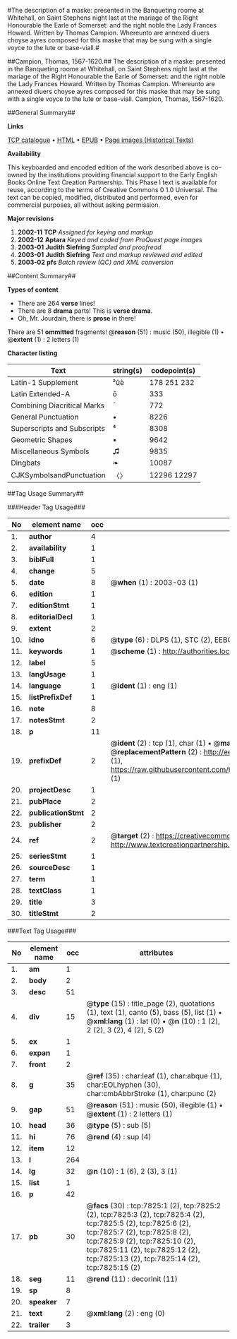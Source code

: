 #The description of a maske: presented in the Banqueting roome at Whitehall, on Saint Stephens night last at the mariage of the Right Honourable the Earle of Somerset: and the right noble the Lady Frances Howard. Written by Thomas Campion. Whereunto are annexed diuers choyse ayres composed for this maske that may be sung with a single voyce to the lute or base-viall.#

##Campion, Thomas, 1567-1620.##
The description of a maske: presented in the Banqueting roome at Whitehall, on Saint Stephens night last at the mariage of the Right Honourable the Earle of Somerset: and the right noble the Lady Frances Howard. Written by Thomas Campion. Whereunto are annexed diuers choyse ayres composed for this maske that may be sung with a single voyce to the lute or base-viall.
Campion, Thomas, 1567-1620.

##General Summary##

**Links**

[TCP catalogue](http://www.ota.ox.ac.uk/tcp/)  • 
[HTML](http://tei.it.ox.ac.uk/tcp/Texts-HTML/free/A17/A17872.html)  • 
[EPUB](http://tei.it.ox.ac.uk/tcp/Texts-EPUB/free/A17/A17872.epub) • 
[Page images (Historical Texts)](https://data.historicaltexts.jisc.ac.uk/view?pubId=eebo-99843115e&pageId=eebo-99843115e-7825-1)

**Availability**

This keyboarded and encoded edition of the
	       work described above is co-owned by the institutions
	       providing financial support to the Early English Books
	       Online Text Creation Partnership. This Phase I text is
	       available for reuse, according to the terms of Creative
	       Commons 0 1.0 Universal. The text can be copied,
	       modified, distributed and performed, even for
	       commercial purposes, all without asking permission.

**Major revisions**

1. __2002-11__ __TCP__ *Assigned for keying and markup*
1. __2002-12__ __Aptara__ *Keyed and coded from ProQuest page images*
1. __2003-01__ __Judith Siefring__ *Sampled and proofread*
1. __2003-01__ __Judith Siefring__ *Text and markup reviewed and edited*
1. __2003-02__ __pfs__ *Batch review (QC) and XML conversion*

##Content Summary##

**Types of content**

  * There are 264 **verse** lines!
  * There are 8 **drama** parts! This is **verse drama**.
  * Oh, Mr. Jourdain, there is **prose** in there!

There are 51 **ommitted** fragments! 
 @__reason__ (51) : music (50), illegible (1)  •  @__extent__ (1) : 2 letters (1)

**Character listing**


|Text|string(s)|codepoint(s)|
|---|---|---|
|Latin-1 Supplement|²ûè|178 251 232|
|Latin Extended-A|ō|333|
|Combining             Diacritical Marks|̄|772|
|General Punctuation|•|8226|
|Superscripts             and Subscripts|⁴|8308|
|Geometric Shapes|▪|9642|
|Miscellaneous Symbols|♫|9835|
|Dingbats|❧|10087|
|CJKSymbolsandPunctuation|〈〉|12296 12297|

##Tag Usage Summary##

###Header Tag Usage###

|No|element name|occ|attributes|
|---|---|---|---|
|1.|__author__|4||
|2.|__availability__|1||
|3.|__biblFull__|1||
|4.|__change__|5||
|5.|__date__|8| @__when__ (1) : 2003-03 (1)|
|6.|__edition__|1||
|7.|__editionStmt__|1||
|8.|__editorialDecl__|1||
|9.|__extent__|2||
|10.|__idno__|6| @__type__ (6) : DLPS (1), STC (2), EEBO-CITATION (1), PROQUEST (1), VID (1)|
|11.|__keywords__|1| @__scheme__ (1) : http://authorities.loc.gov/ (1)|
|12.|__label__|5||
|13.|__langUsage__|1||
|14.|__language__|1| @__ident__ (1) : eng (1)|
|15.|__listPrefixDef__|1||
|16.|__note__|8||
|17.|__notesStmt__|2||
|18.|__p__|11||
|19.|__prefixDef__|2| @__ident__ (2) : tcp (1), char (1)  •  @__matchPattern__ (2) : ([0-9\-]+):([0-9IVX]+) (1), (.+) (1)  •  @__replacementPattern__ (2) : http://eebo.chadwyck.com/downloadtiff?vid=$1&page=$2 (1), https://raw.githubusercontent.com/textcreationpartnership/Texts/master/tcpchars.xml#$1 (1)|
|20.|__projectDesc__|1||
|21.|__pubPlace__|2||
|22.|__publicationStmt__|2||
|23.|__publisher__|2||
|24.|__ref__|2| @__target__ (2) : https://creativecommons.org/publicdomain/zero/1.0/ (1), http://www.textcreationpartnership.org/docs/. (1)|
|25.|__seriesStmt__|1||
|26.|__sourceDesc__|1||
|27.|__term__|1||
|28.|__textClass__|1||
|29.|__title__|3||
|30.|__titleStmt__|2||


###Text Tag Usage###

|No|element name|occ|attributes|
|---|---|---|---|
|1.|__am__|1||
|2.|__body__|2||
|3.|__desc__|51||
|4.|__div__|15| @__type__ (15) : title_page (2), quotations (1), text (1), canto (5), bass (5), list (1)  •  @__xml:lang__ (1) : lat (0)  •  @__n__ (10) : 1 (2), 2 (2), 3 (2), 4 (2), 5 (2)|
|5.|__ex__|1||
|6.|__expan__|1||
|7.|__front__|2||
|8.|__g__|35| @__ref__ (35) : char:leaf (1), char:abque (1), char:EOLhyphen (30), char:cmbAbbrStroke (1), char:punc (2)|
|9.|__gap__|51| @__reason__ (51) : music (50), illegible (1)  •  @__extent__ (1) : 2 letters (1)|
|10.|__head__|36| @__type__ (5) : sub (5)|
|11.|__hi__|76| @__rend__ (4) : sup (4)|
|12.|__item__|12||
|13.|__l__|264||
|14.|__lg__|32| @__n__ (10) : 1 (6), 2 (3), 3 (1)|
|15.|__list__|1||
|16.|__p__|42||
|17.|__pb__|30| @__facs__ (30) : tcp:7825:1 (2), tcp:7825:2 (2), tcp:7825:3 (2), tcp:7825:4 (2), tcp:7825:5 (2), tcp:7825:6 (2), tcp:7825:7 (2), tcp:7825:8 (2), tcp:7825:9 (2), tcp:7825:10 (2), tcp:7825:11 (2), tcp:7825:12 (2), tcp:7825:13 (2), tcp:7825:14 (2), tcp:7825:15 (2)|
|18.|__seg__|11| @__rend__ (11) : decorInit (11)|
|19.|__sp__|8||
|20.|__speaker__|7||
|21.|__text__|2| @__xml:lang__ (2) : eng (0)|
|22.|__trailer__|3||
